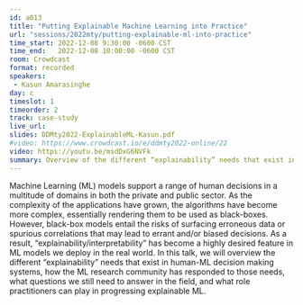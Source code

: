 ```yaml
---
id: a013
title: "Putting Explainable Machine Learning into Practice"
url: "sessions/2022mty/putting-explainable-ml-into-practice"
time_start: 2022-12-08 9:30:00 -0600 CST
time_end:   2022-12-08 10:00:00 -0600 CST
room: Crowdcast
format: recorded
speakers:
 - Kasun Amarasinghe
day: c
timeslot: 1
timeorder: 2
track: case-study
live_url: 
slides: DDMty2022-ExplainableML-Kasun.pdf
#video: https://www.crowdcast.io/e/ddmty2022-online/22
video: https://youtu.be/msdDxG6NVFk
summary: Overview of the different “explainability” needs that exist in human-ML decision making systems.
---
```


Machine Learning (ML) models support a range of human decisions in a multitude of domains in both the private and public sector. As the complexity of the applications have grown, the algorithms have become more complex, essentially rendering them to be used as black-boxes. However, black-box models entail the risks of surfacing erroneous data or spurious correlations that may lead to errant and/or biased decisions. As a result, “explainability/interpretability” has become a highly desired feature in ML models we deploy in the real world. In this talk, we will overview the different “explainability” needs that exist in human-ML decision making systems, how the ML research community has responded to those needs, what questions we still need to answer in the field, and what role practitioners can play in progressing explainable ML.

